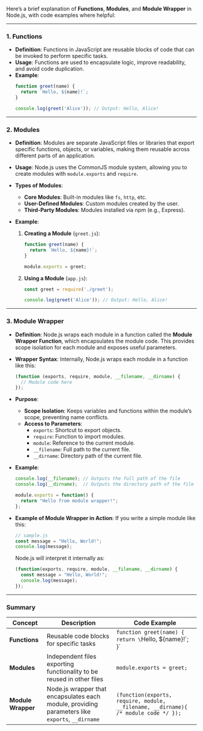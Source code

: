 

Here’s a brief explanation of **Functions**, **Modules**, and **Module Wrapper** in Node.js, with code examples where helpful:

---

### **1. Functions**
   - **Definition**: Functions in JavaScript are reusable blocks of code that can be invoked to perform specific tasks.
   - **Usage**: Functions are used to encapsulate logic, improve readability, and avoid code duplication.
   - **Example**:
     ```javascript
     function greet(name) {
       return `Hello, ${name}!`;
     }

     console.log(greet('Alice')); // Output: Hello, Alice!
     ```

---

### **2. Modules**
   - **Definition**: Modules are separate JavaScript files or libraries that export specific functions, objects, or variables, making them reusable across different parts of an application.
   - **Usage**: Node.js uses the CommonJS module system, allowing you to create modules with `module.exports` and `require`.
   - **Types of Modules**:
     - **Core Modules**: Built-in modules like `fs`, `http`, etc.
     - **User-Defined Modules**: Custom modules created by the user.
     - **Third-Party Modules**: Modules installed via npm (e.g., Express).

   - **Example**:
     1. **Creating a Module** (`greet.js`):
        ```javascript
        function greet(name) {
          return `Hello, ${name}!`;
        }

        module.exports = greet;
        ```
     2. **Using a Module** (`app.js`):
        ```javascript
        const greet = require('./greet');

        console.log(greet('Alice')); // Output: Hello, Alice!
        ```

---

### **3. Module Wrapper**
   - **Definition**: Node.js wraps each module in a function called the **Module Wrapper Function**, which encapsulates the module code. This provides scope isolation for each module and exposes useful parameters.
   - **Wrapper Syntax**: Internally, Node.js wraps each module in a function like this:
     ```javascript
     (function (exports, require, module, __filename, __dirname) {
       // Module code here
     });
     ```
   - **Purpose**:
     - **Scope Isolation**: Keeps variables and functions within the module’s scope, preventing name conflicts.
     - **Access to Parameters**:
       - `exports`: Shortcut to export objects.
       - `require`: Function to import modules.
       - `module`: Reference to the current module.
       - `__filename`: Full path to the current file.
       - `__dirname`: Directory path of the current file.

   - **Example**:
     ```javascript
     console.log(__filename); // Outputs the full path of the file
     console.log(__dirname);  // Outputs the directory path of the file

     module.exports = function() {
       return "Hello from module wrapper!";
     };
     ```

   - **Example of Module Wrapper in Action**:
     If you write a simple module like this:
     ```javascript
     // sample.js
     const message = "Hello, World!";
     console.log(message);
     ```
     Node.js will interpret it internally as:
     ```javascript
     (function(exports, require, module, __filename, __dirname) {
       const message = "Hello, World!";
       console.log(message);
     });
     ```
     
---

### **Summary**

| Concept            | Description                                                                                          | Code Example                                               |
|--------------------|------------------------------------------------------------------------------------------------------|-------------------------------------------------------------|
| **Functions**      | Reusable code blocks for specific tasks                                                              | `function greet(name) { return \`Hello, ${name}!\`; }`      |
| **Modules**        | Independent files exporting functionality to be reused in other files                                | `module.exports = greet;`                                   |
| **Module Wrapper** | Node.js wrapper that encapsulates each module, providing parameters like `exports`, `__dirname`      | `(function(exports, require, module, __filename, __dirname){ /* module code */ });` |
